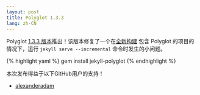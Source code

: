 ```yaml
---
layout: post
title: Polyglot 1.3.3
lang: zh-CN
---
```


Polyglot [1.3.3 版本](https://rubygems.org/gems/jekyll-polyglot/versions/1.3.3)推出！该版本修复了一个在[全新构建](https://github.com/untra/polyglot/issues/89) 包含 Polyglot 的项目的情况下，运行 `jekyll serve --incremental` 命令时发生的小问题。

{% highlight yaml %}
gem install jekyll-polyglot
{% endhighlight %}

本次发布得益于以下GitHub用户的支持！

* [alexanderadam](https://github.com/alexanderadam)

